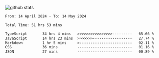 
![github stats](https://github-readme-stats.vercel.app/api?username=realmahd1&show_icons=true&theme=codeSTACKr&hide_rank=true&count_private=true)

<!--START_SECTION:waka-->

```txt
From: 14 April 2024 - To: 14 May 2024

Total Time: 51 hrs 53 mins

TypeScript       34 hrs 4 mins   >>>>>>>>>>>>>>>>---------   65.66 %
JavaScript       14 hrs 23 mins  >>>>>>>------------------   27.74 %
Markdown         1 hr 5 mins     >------------------------   02.11 %
CSS              36 mins         -------------------------   01.16 %
JSON             27 mins         -------------------------   00.89 %
```

<!--END_SECTION:waka-->
